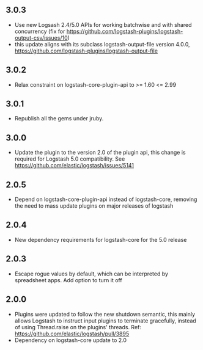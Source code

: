 ## 3.0.3
  - Use new Logsash 2.4/5.0 APIs for working batchwise and with shared concurrency (fix for https://github.com/logstash-plugins/logstash-output-csv/issues/10)
  - this update aligns with its subclass logstash-output-file version 4.0.0, https://github.com/logstash-plugins/logstash-output-file

## 3.0.2
  - Relax constraint on logstash-core-plugin-api to >= 1.60 <= 2.99

## 3.0.1
  - Republish all the gems under jruby.

## 3.0.0
  - Update the plugin to the version 2.0 of the plugin api, this change is required for Logstash 5.0 compatibility. See https://github.com/elastic/logstash/issues/5141

## 2.0.5
  - Depend on logstash-core-plugin-api instead of logstash-core, removing the need to mass update plugins on major releases of logstash

## 2.0.4
  - New dependency requirements for logstash-core for the 5.0 release

## 2.0.3
 - Escape rogue values by default, which can be interpreted by spreadsheet apps. Add option to turn it off

## 2.0.0
 - Plugins were updated to follow the new shutdown semantic, this mainly allows Logstash to instruct input plugins to terminate gracefully,
   instead of using Thread.raise on the plugins' threads. Ref: https://github.com/elastic/logstash/pull/3895
 - Dependency on logstash-core update to 2.0
